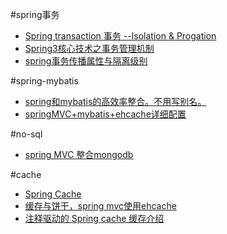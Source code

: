 #spring事务
* [Spring transaction 事务 --Isolation & Progation](http://blog.csdn.net/z69183787/article/details/22820435)
* [Spring3核心技术之事务管理机制](http://blog.csdn.net/z69183787/article/details/22820481)
* [spring事务传播属性与隔离级别](http://blog.csdn.net/klafzeng/article/details/3102307)


#spring-mybatis
* [spring和mybatis的高效率整合。不用写别名。](http://www.oschina.net/code/snippet_733736_37996)
* [springMVC+mybatis+ehcache详细配置](http://my.oschina.net/u/1469930/blog/388004?fromerr=HHrQbnAM)


#no-sql
* [spring MVC 整合mongodb](http://my.oschina.net/u/1013711/blog/207987?fromerr=hqUFQz9g)


#cache
* [Spring Cache](http://www.cnblogs.com/rollenholt/p/4202631.html)
* [缓存与饼干，spring mvc使用ehcache](http://my.oschina.net/duoduo3369/blog/173924)
* [注释驱动的 Spring cache 缓存介绍](http://www.ibm.com/developerworks/cn/opensource/os-cn-spring-cache/)
